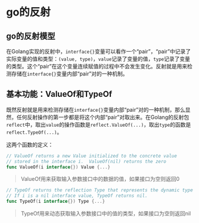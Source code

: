 # go的反射

## go的反射模型

在Golang实现的反射中，`interface{}`变量可以看作一个“pair”，“pair”中记录了实际变量的值和类型：`(value, type)`，`value`记录了变量的值，`type`记录了变量的类型。这个“pair”在这个变量连续赋值的过程中不会发生变化。反射就是用来检测存储在`interface{}`变量内部“pair”对的一种机制。

## 基本功能：ValueOf和TypeOf

既然反射就是用来检测存储在`interface{}`变量内部“pair”对的一种机制，那么显然，任何反射操作的第一步都是将这个内部“pair”对取出来。在Golang的反射包`reflect`中，取出`value`的操作函数是`reflect.ValueOf(...)`，取出`type`的函数是`reflect.TypeOf(...)`。

这两个函数的定义：

```go
// ValueOf returns a new Value initialized to the concrete value
// stored in the interface i.  ValueOf(nil) returns the zero 
func ValueOf(i interface{}) Value {...}
```

>ValueOf用来获取输入参数接口中的数据的值，如果接口为空则返回0

```go
// TypeOf returns the reflection Type that represents the dynamic type of i.
// If i is a nil interface value, TypeOf returns nil.
func TypeOf(i interface{}) Type {...}
```

>TypeOf用来动态获取输入参数接口中的值的类型，如果接口为空则返回nil

## 